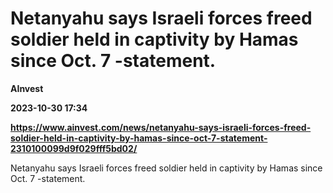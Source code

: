 # Netanyahu says Israeli forces freed soldier held in captivity by Hamas since Oct. 7 -statement.
**AInvest**

**2023-10-30 17:34**

**https://www.ainvest.com/news/netanyahu-says-israeli-forces-freed-soldier-held-in-captivity-by-hamas-since-oct-7-statement-2310100099d9f029fff5bd02/**

Netanyahu says Israeli forces freed soldier held in captivity by Hamas since Oct. 7 -statement.